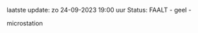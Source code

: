 laatste update: 
zo 24-09-2023 19:00   uur 
Status: FAALT - geel - 
<div class="service Y">microstation</div>